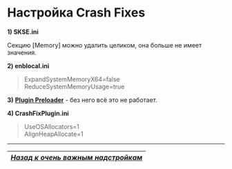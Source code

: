 # Настройка Crash Fixes

**1) SKSE.ini**

Секцию [Memory] можно удалить целиком, она больше не имеет значения.

**2) enblocal.ini**

> ExpandSystemMemoryX64=false  
> ReduceSystemMemoryUsage=true

**3)** [**Plugin Preloader**](http://www.nexusmods.com/skyrim/mods/75795/) - без него всё это не работает.

**4) CrashFixPlugin.ini**

> UseOSAllocators=1  
> AlignHeapAllocate=1

------

|[*Назад к очень важным надстройкам*](../01_Minimum/02_Очень_важные_надстройки.md)|
|:---:|
